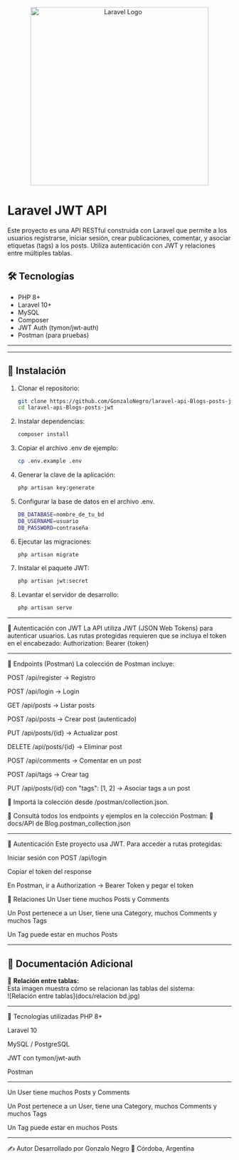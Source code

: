 <p align="center">
  <a href="https://laravel.com" target="_blank">
    <img src="https://raw.githubusercontent.com/laravel/art/master/logo-lockup/5%20SVG/2%20CMYK/1%20Full%20Color/laravel-logolockup-cmyk-red.svg" width="400" alt="Laravel Logo">
  </a>
</p>

# Laravel JWT API
Este proyecto es una API RESTful construida con Laravel que permite a los usuarios registrarse, iniciar sesión, crear publicaciones, comentar, y asociar etiquetas (tags) a los posts. Utiliza autenticación con JWT y relaciones entre múltiples tablas.


## 🛠 Tecnologías

- PHP 8+
- Laravel 10+
- MySQL
- Composer
- JWT Auth (tymon/jwt-auth)
- Postman (para pruebas)

---
---
## 🚀 Instalación

1. Clonar el repositorio:
   ```bash
   git clone https://github.com/GonzaloNegro/laravel-api-Blogs-posts-jwt
   cd laravel-api-Blogs-posts-jwt

2. Instalar dependencias:
    ```bash
    composer install

3. Copiar el archivo .env de ejemplo:
    ```bash
    cp .env.example .env

4. Generar la clave de la aplicación:
    ```bash
    php artisan key:generate

5. Configurar la base de datos en el archivo .env.
    ```bash
    DB_DATABASE=nombre_de_tu_bd
    DB_USERNAME=usuario
    DB_PASSWORD=contraseña
    
6. Ejecutar las migraciones:
    ```bash
    php artisan migrate

7. Instalar el paquete JWT:
    ```bash
   php artisan jwt:secret

9. Levantar el servidor de desarrollo:
    ```bash
    php artisan serve

---

🔐 Autenticación con JWT
La API utiliza JWT (JSON Web Tokens) para autenticar usuarios.
Las rutas protegidas requieren que se incluya el token en el encabezado:
Authorization: Bearer {token}

---

🧪 Endpoints (Postman)
La colección de Postman incluye:

POST /api/register → Registro

POST /api/login → Login

GET /api/posts → Listar posts

POST /api/posts → Crear post (autenticado)

PUT /api/posts/{id} → Actualizar post

DELETE /api/posts/{id} → Eliminar post

POST /api/comments → Comentar en un post

POST /api/tags → Crear tag

PUT /api/posts/{id} con "tags": [1, 2] → Asociar tags a un post

📁 Importá la colección desde /postman/collection.json.

📘 Consultá todos los endpoints y ejemplos en la colección Postman:
📄 docs/API de Blog.postman_collection.json

---

🔐 Autenticación
Este proyecto usa JWT. Para acceder a rutas protegidas:

Iniciar sesión con POST /api/login

Copiar el token del response

En Postman, ir a Authorization → Bearer Token y pegar el token

🧩 Relaciones
Un User tiene muchos Posts y Comments

Un Post pertenece a un User, tiene una Category, muchos Comments y muchos Tags

Un Tag puede estar en muchos Posts

---

## 🧩 Documentación Adicional

📌 **Relación entre tablas:**  
Esta imagen muestra cómo se relacionan las tablas del sistema:  
![Relación entre tablas](docs/relacion bd.jpg)

---

 🧪 Tecnologías utilizadas
PHP 8+

Laravel 10

MySQL / PostgreSQL

JWT con tymon/jwt-auth

Postman

---
Un User tiene muchos Posts y Comments

Un Post pertenece a un User, tiene una Category, muchos Comments y muchos Tags

Un Tag puede estar en muchos Posts

---

✍️ Autor
Desarrollado por Gonzalo Negro
📍 Córdoba, Argentina
